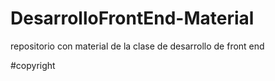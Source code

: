 # DesarrolloFrontEnd-Material

repositorio con material de la clase de desarrollo de front end

#copyright

